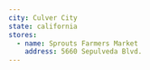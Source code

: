 ```yaml
---
city: Culver City
state: california
stores:
  - name: Sprouts Farmers Market
    address: 5660 Sepulveda Blvd.
---
```

